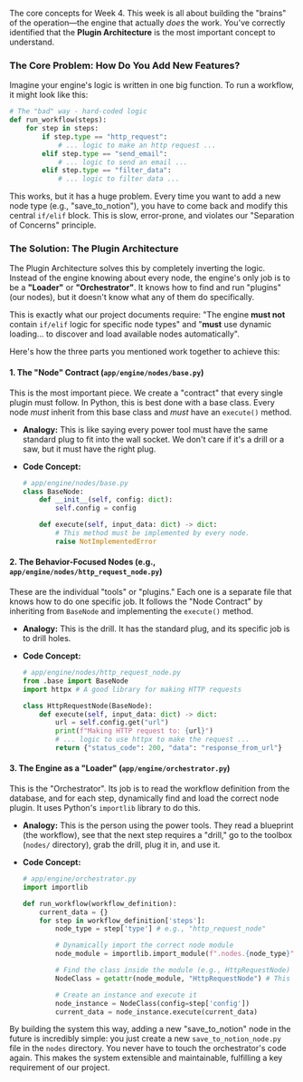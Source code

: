 The core concepts for Week 4. This week is all about building the "brains" of the operation—the engine that actually _does_ the work. You've correctly identified that the **Plugin Architecture** is the most important concept to understand.

### The Core Problem: How Do You Add New Features?

Imagine your engine's logic is written in one big function. To run a workflow, it might look like this:

```python
# The "bad" way - hard-coded logic
def run_workflow(steps):
    for step in steps:
        if step.type == "http_request":
            # ... logic to make an http request ...
        elif step.type == "send_email":
            # ... logic to send an email ...
        elif step.type == "filter_data":
            # ... logic to filter data ...
```

This works, but it has a huge problem. Every time you want to add a new node type (e.g., "save_to_notion"), you have to come back and modify this central `if/elif` block. This is slow, error-prone, and violates our "Separation of Concerns" principle.

### The Solution: The Plugin Architecture

The Plugin Architecture solves this by completely inverting the logic. Instead of the engine knowing about every node, the engine's only job is to be a **"Loader"** or **"Orchestrator"**. It knows how to find and run "plugins" (our nodes), but it doesn't know what any of them do specifically.

This is exactly what our project documents require: "The engine **must not** contain `if/elif` logic for specific node types" and "**must** use dynamic loading... to discover and load available nodes automatically".

Here's how the three parts you mentioned work together to achieve this:

#### 1\. The "Node" Contract (`app/engine/nodes/base.py`)

This is the most important piece. We create a "contract" that every single plugin must follow. In Python, this is best done with a base class. Every node _must_ inherit from this base class and _must_ have an `execute()` method.

-   **Analogy:** This is like saying every power tool must have the same standard plug to fit into the wall socket. We don't care if it's a drill or a saw, but it must have the right plug.
-   **Code Concept:**

    ```python
    # app/engine/nodes/base.py
    class BaseNode:
        def __init__(self, config: dict):
            self.config = config

        def execute(self, input_data: dict) -> dict:
            # This method must be implemented by every node.
            raise NotImplementedError
    ```

#### 2\. The Behavior-Focused Nodes (e.g., `app/engine/nodes/http_request_node.py`)

These are the individual "tools" or "plugins." Each one is a separate file that knows how to do one specific job. It follows the "Node Contract" by inheriting from `BaseNode` and implementing the `execute()` method.

-   **Analogy:** This is the drill. It has the standard plug, and its specific job is to drill holes.
-   **Code Concept:**

    ```python
    # app/engine/nodes/http_request_node.py
    from .base import BaseNode
    import httpx # A good library for making HTTP requests

    class HttpRequestNode(BaseNode):
        def execute(self, input_data: dict) -> dict:
            url = self.config.get("url")
            print(f"Making HTTP request to: {url}")
            # ... logic to use httpx to make the request ...
            return {"status_code": 200, "data": "response_from_url"}
    ```

#### 3\. The Engine as a "Loader" (`app/engine/orchestrator.py`)

This is the "Orchestrator". Its job is to read the workflow definition from the database, and for each step, dynamically find and load the correct node plugin. It uses Python's `importlib` library to do this.

-   **Analogy:** This is the person using the power tools. They read a blueprint (the workflow), see that the next step requires a "drill," go to the toolbox (`nodes/` directory), grab the drill, plug it in, and use it.
-   **Code Concept:**

    ```python
    # app/engine/orchestrator.py
    import importlib

    def run_workflow(workflow_definition):
        current_data = {}
        for step in workflow_definition['steps']:
            node_type = step['type'] # e.g., "http_request_node"

            # Dynamically import the correct node module
            node_module = importlib.import_module(f".nodes.{node_type}", package="app.engine")

            # Find the class inside the module (e.g., HttpRequestNode)
            NodeClass = getattr(node_module, "HttpRequestNode") # This needs to be smarter

            # Create an instance and execute it
            node_instance = NodeClass(config=step['config'])
            current_data = node_instance.execute(current_data)
    ```

By building the system this way, adding a new "save_to_notion" node in the future is incredibly simple: you just create a new `save_to_notion_node.py` file in the `nodes` directory. You never have to touch the orchestrator's code again. This makes the system extensible and maintainable, fulfilling a key requirement of our project.
